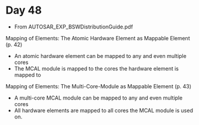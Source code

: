# Day 48

* From AUTOSAR\_EXP\_BSWDistributionGuide.pdf

Mapping of Elements: The Atomic Hardware Element as Mappable Element (p. 42)
* An atomic hardware element can be mapped to any and even multiple cores
* The MCAL module is mapped to the cores the hardware element is mapped to

Mapping of Elements: The Multi-Core-Module as Mappable Element (p. 43)
* A multi-core MCAL module can be mapped to any and even multiple cores
* All hardware elements are mapped to all cores the MCAL module is used on.
